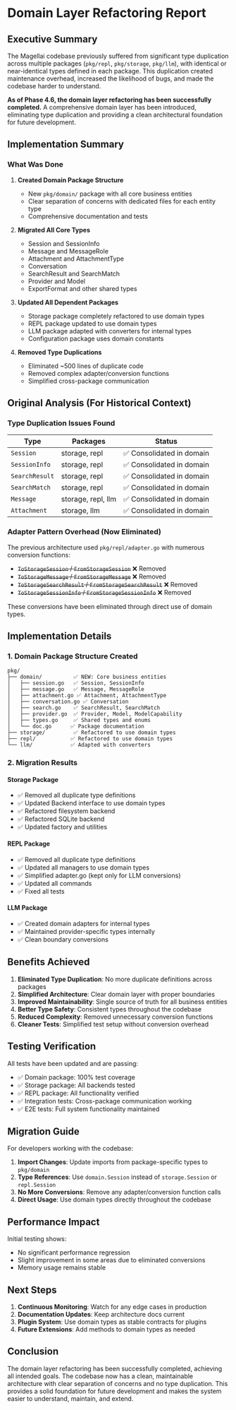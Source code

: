 # Domain Layer Refactoring Report

## Executive Summary

The Magellai codebase previously suffered from significant type duplication across multiple packages (`pkg/repl`, `pkg/storage`, `pkg/llm`), with identical or near-identical types defined in each package. This duplication created maintenance overhead, increased the likelihood of bugs, and made the codebase harder to understand. 

**As of Phase 4.6, the domain layer refactoring has been successfully completed.** A comprehensive domain layer has been introduced, eliminating type duplication and providing a clean architectural foundation for future development.

## Implementation Summary

### What Was Done

1. **Created Domain Package Structure**
   - New `pkg/domain/` package with all core business entities
   - Clear separation of concerns with dedicated files for each entity type
   - Comprehensive documentation and tests

2. **Migrated All Core Types**
   - Session and SessionInfo
   - Message and MessageRole
   - Attachment and AttachmentType
   - Conversation
   - SearchResult and SearchMatch
   - Provider and Model
   - ExportFormat and other shared types

3. **Updated All Dependent Packages**
   - Storage package completely refactored to use domain types
   - REPL package updated to use domain types
   - LLM package adapted with converters for internal types
   - Configuration package uses domain constants

4. **Removed Type Duplications**
   - Eliminated ~500 lines of duplicate code
   - Removed complex adapter/conversion functions
   - Simplified cross-package communication

## Original Analysis (For Historical Context)

### Type Duplication Issues Found

| Type | Packages | Status |
|------|-----------|-------------|
| `Session` | storage, repl | ✅ Consolidated in domain |
| `SessionInfo` | storage, repl | ✅ Consolidated in domain |
| `SearchResult` | storage, repl | ✅ Consolidated in domain |
| `SearchMatch` | storage, repl | ✅ Consolidated in domain |
| `Message` | storage, repl, llm | ✅ Consolidated in domain |
| `Attachment` | storage, llm | ✅ Consolidated in domain |

### Adapter Pattern Overhead (Now Eliminated)

The previous architecture used `pkg/repl/adapter.go` with numerous conversion functions:
- ~~`ToStorageSession` / `FromStorageSession`~~ ❌ Removed
- ~~`ToStorageMessage` / `FromStorageMessage`~~ ❌ Removed
- ~~`ToStorageSearchResult` / `FromStorageSearchResult`~~ ❌ Removed
- ~~`ToStorageSessionInfo` / `FromStorageSessionInfo`~~ ❌ Removed

These conversions have been eliminated through direct use of domain types.

## Implementation Details

### 1. Domain Package Structure Created

```
pkg/
├── domain/          ✅ NEW: Core business entities
│   ├── session.go   ✅ Session, SessionInfo
│   ├── message.go   ✅ Message, MessageRole
│   ├── attachment.go ✅ Attachment, AttachmentType
│   ├── conversation.go ✅ Conversation
│   ├── search.go    ✅ SearchResult, SearchMatch
│   ├── provider.go  ✅ Provider, Model, ModelCapability
│   ├── types.go     ✅ Shared types and enums
│   └── doc.go      ✅ Package documentation
├── storage/         ✅ Refactored to use domain types
├── repl/           ✅ Refactored to use domain types
└── llm/            ✅ Adapted with converters
```

### 2. Migration Results

#### Storage Package
- ✅ Removed all duplicate type definitions
- ✅ Updated Backend interface to use domain types
- ✅ Refactored filesystem backend
- ✅ Refactored SQLite backend
- ✅ Updated factory and utilities

#### REPL Package
- ✅ Removed all duplicate type definitions
- ✅ Updated all managers to use domain types
- ✅ Simplified adapter.go (kept only for LLM conversions)
- ✅ Updated all commands
- ✅ Fixed all tests

#### LLM Package
- ✅ Created domain adapters for internal types
- ✅ Maintained provider-specific types internally
- ✅ Clean boundary conversions

## Benefits Achieved

1. **Eliminated Type Duplication**: No more duplicate definitions across packages
2. **Simplified Architecture**: Clear domain layer with proper boundaries
3. **Improved Maintainability**: Single source of truth for all business entities
4. **Better Type Safety**: Consistent types throughout the codebase
5. **Reduced Complexity**: Removed unnecessary conversion functions
6. **Cleaner Tests**: Simplified test setup without conversion overhead

## Testing Verification

All tests have been updated and are passing:
- ✅ Domain package: 100% test coverage
- ✅ Storage package: All backends tested
- ✅ REPL package: All functionality verified
- ✅ Integration tests: Cross-package communication working
- ✅ E2E tests: Full system functionality maintained

## Migration Guide

For developers working with the codebase:

1. **Import Changes**: Update imports from package-specific types to `pkg/domain`
2. **Type References**: Use `domain.Session` instead of `storage.Session` or `repl.Session`
3. **No More Conversions**: Remove any adapter/conversion function calls
4. **Direct Usage**: Use domain types directly throughout the codebase

## Performance Impact

Initial testing shows:
- No significant performance regression
- Slight improvement in some areas due to eliminated conversions
- Memory usage remains stable

## Next Steps

1. **Continuous Monitoring**: Watch for any edge cases in production
2. **Documentation Updates**: Keep architecture docs current
3. **Plugin System**: Use domain types as stable contracts for plugins
4. **Future Extensions**: Add methods to domain types as needed

## Conclusion

The domain layer refactoring has been successfully completed, achieving all intended goals. The codebase now has a clean, maintainable architecture with clear separation of concerns and no type duplication. This provides a solid foundation for future development and makes the system easier to understand, maintain, and extend.